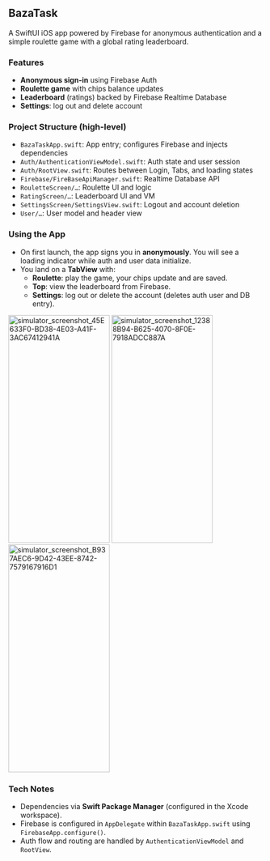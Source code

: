 ## BazaTask

A SwiftUI iOS app powered by Firebase for anonymous authentication and a simple roulette game with a global rating leaderboard.

### Features
- **Anonymous sign-in** using Firebase Auth
- **Roulette game** with chips balance updates
- **Leaderboard** (ratings) backed by Firebase Realtime Database
- **Settings**: log out and delete account

### Project Structure (high-level)
- `BazaTaskApp.swift`: App entry; configures Firebase and injects dependencies
- `Auth/AuthenticationViewModel.swift`: Auth state and user session
- `Auth/RootView.swift`: Routes between Login, Tabs, and loading states
- `Firebase/FireBaseApiManager.swift`: Realtime Database API
- `RouletteScreen/…`: Roulette UI and logic
- `RatingScreen/…`: Leaderboard UI and VM
- `SettingsScreen/SettingsView.swift`: Logout and account deletion
- `User/…`: User model and header view

### Using the App
- On first launch, the app signs you in **anonymously**. You will see a loading indicator while auth and user data initialize.
- You land on a **TabView** with:
  - **Roulette**: play the game, your chips update and are saved.
  - **Top**: view the leaderboard from Firebase.
  - **Settings**: log out or delete the account (deletes auth user and DB entry).

<p>
<img width="200" height="450" alt="simulator_screenshot_45E633F0-BD38-4E03-A41F-3AC67412941A" src="https://github.com/user-attachments/assets/19890611-93e9-41db-864f-8f77e9145e03" />
<img width="200" height="450" alt="simulator_screenshot_12388B94-B625-4070-8F0E-7918ADCC887A" src="https://github.com/user-attachments/assets/6707a51e-775e-4816-b38e-270b2f143e0e" />
<img width="200" height="450" alt="simulator_screenshot_B937AEC6-9D42-43EE-8742-7579167916D1" src="https://github.com/user-attachments/assets/70052117-b5a3-4cd1-9429-32a3875b71cd" />

</p>

### Tech Notes
- Dependencies via **Swift Package Manager** (configured in the Xcode workspace).
- Firebase is configured in `AppDelegate` within `BazaTaskApp.swift` using `FirebaseApp.configure()`.
- Auth flow and routing are handled by `AuthenticationViewModel` and `RootView`.
